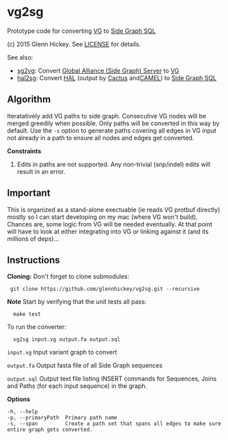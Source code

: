# vg2sg
Prototype code for converting [VG](https://github.com/ekg/vg) to [Side Graph SQL](https://github.com/ga4gh/schemas/wiki/Human-Genome-Variation-Reference-(HGVR)-Pilot-Project#graph-format)

(c) 2015 Glenn Hickey. See [LICENSE](https://github.com/glennhickey/hal2sg/blob/development/LICENSE) for details.

See also:
* [sg2vg](https://github.com/glennhickey/sg2vg): Convert [Global Alliance (Side Graph) Server](https://github.com/ga4gh/schemas/wiki/Human-Genome-Variation-Reference-(HGVR)-Pilot-Project#graph-format) to [VG](https://github.com/ekg/vg)
* [hal2sg](https://github.com/glennhickey/hal2sg): Convert [HAL](https://github.com/glennhickey/hal) (output by [Cactus](https://github.com/glennhickey/progressiveCactus) and[CAMEL](https://github.com/adamnovak/sequence-graphs)) to [Side Graph SQL](https://github.com/ga4gh/schemas/wiki/Human-Genome-Variation-Reference-(HGVR)-Pilot-Project#graph-format)

## Algorithm

Iteratatively add VG paths to side graph.  Consecutive VG nodes will be merged greedily when possible.  Only paths will be converted in this way by default.  Use the `-s` option to generate paths covering all edges in VG input not already in a path to ensure all nodes and edges get converted. 

**Constraints**
1. Edits in paths are not supported.  Any non-trivial (snp/indel) edits will result in an error. 

## Important

This is organized as a stand-alone exectuable (ie reads VG protbuf directly) mostly so I can start developing on my mac (where VG won't build).  Chances are, some logic from VG will be needed eventually. At that point will have to look at either integrating into VG or linking against it (and its millions of deps)...

## Instructions

**Cloning:** Don't forget to clone submodules:

     git clone https://github.com/glennhickey/vg2sg.git --recursive

**Note** Start by verifying that the unit tests all pass:

	  make test

To run the converter:

	  vg2sg input.vg output.fa output.sql

`input.vg` Input variant graph to convert

`output.fa` Output fasta file of all Side Graph sequences

`output.sql` Output text file listing INSERT commands for Sequences, Joins and Paths (for each input sequence) in the graph.

**Options**

    -h, --help
    -p, --primaryPath  Primary path name
    -s, --span         Create a path set that spans all edges to make sure entire graph gets converted.
